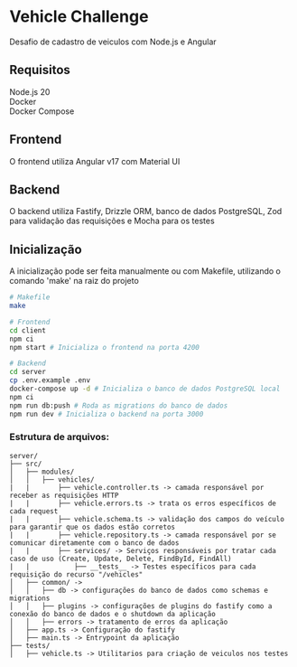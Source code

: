 # Vehicle Challenge
Desafio de cadastro de veiculos com Node.js e Angular
## Requisitos
Node.js 20 <br>
Docker <br>
Docker Compose

## Frontend

O frontend utiliza Angular v17 com Material UI

## Backend

O backend utiliza Fastify, Drizzle ORM, banco de dados PostgreSQL, Zod para validação das requisições e Mocha para os testes

## Inicialização
A inicialização pode ser feita manualmente ou com Makefile, utilizando o comando 'make' na raiz do projeto
```bash
# Makefile
make

# Frontend
cd client
npm ci
npm start # Inicializa o frontend na porta 4200

# Backend
cd server
cp .env.example .env
docker-compose up -d # Inicializa o banco de dados PostgreSQL local
npm ci
npm run db:push # Roda as migrations do banco de dados
npm run dev # Inicializa o backend na porta 3000
```

### Estrutura de arquivos:

```
server/
├── src/
│   ├── modules/
│   │   ├── vehicles/
|   |       ├── vehicle.controller.ts -> camada responsável por receber as requisições HTTP
|   |       ├── vehicle.errors.ts -> trata os erros específicos de cada request
|   |       ├── vehicle.schema.ts -> validação dos campos do veículo para garantir que os dados estão corretos
|   |       ├── vehicle.repository.ts -> camada responsável por se comunicar diretamente com o banco de dados
|   |       ├── services/ -> Serviços responsáveis por tratar cada caso de uso (Create, Update, Delete, FindById, FindAll)
|   |           ├── __tests__ -> Testes específicos para cada requisição do recurso "/vehicles"
│   ├── common/ ->
│   │   ├── db -> configurações do banco de dados como schemas e migrations
│   │   ├── plugins -> configurações de plugins do fastify como a conexão do banco de dados e o shutdown da aplicação
│   │   ├── errors -> tratamento de erros da aplicação
│   ├── app.ts -> Configuração do fastify
│   ├── main.ts -> Entrypoint da aplicação
├── tests/
│   ├── vehicle.ts -> Utilitarios para criação de veiculos nos testes
```
